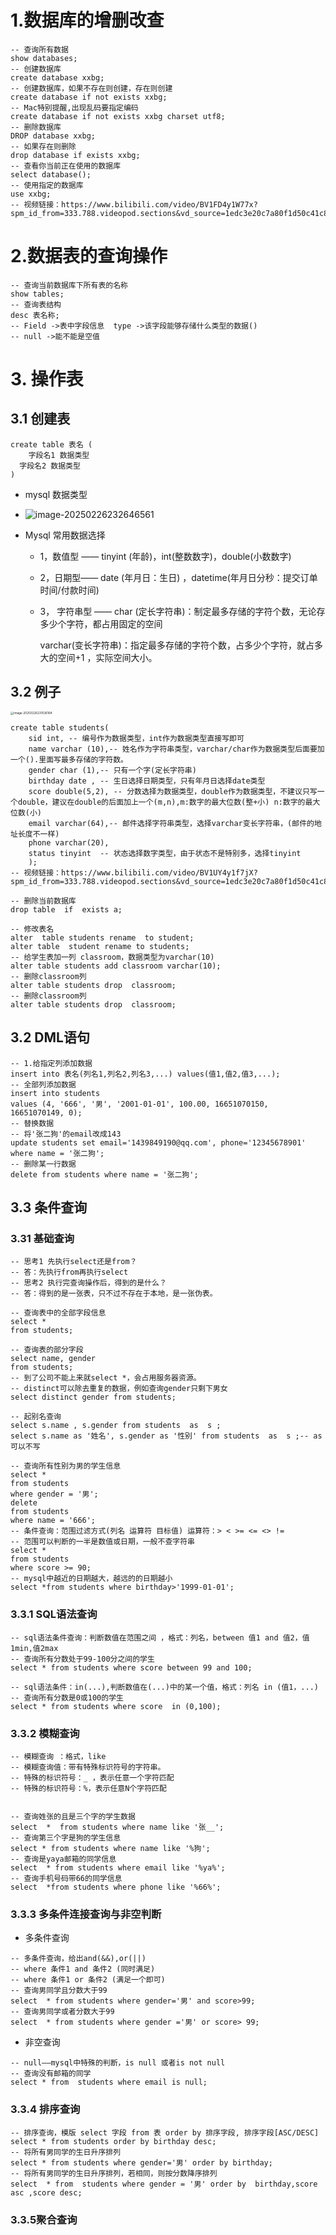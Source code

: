 # 1.数据库的增删改查

```mysql
-- 查询所有数据
show databases;
-- 创建数据库
create database xxbg;
-- 创建数据库，如果不存在则创建，存在则创建
create database if not exists xxbg;
-- Mac特别提醒,出现乱码要指定编码
create database if not exists xxbg charset utf8;
-- 删除数据库
DROP database xxbg;
-- 如果存在则删除
drop database if exists xxbg;
-- 查看你当前正在使用的数据库
select database();
-- 使用指定的数据库
use xxbg;
-- 视频链接：https://www.bilibili.com/video/BV1FD4y1W77x?spm_id_from=333.788.videopod.sections&vd_source=1edc3e20c7a80f1d50c41c8fce9c98c7
```

# 2.数据表的查询操作

```mysql
-- 查询当前数据库下所有表的名称
show tables;
-- 查询表结构
desc 表名称;
-- Field ->表中字段信息  type ->该字段能够存储什么类型的数据()
-- null ->能不能是空值 
```

# 3. 操作表

## 3.1 创建表

```mysql
create table 表名 (
	字段名1 数据类型
  字段名2 数据类型
)
```

- mysql 数据类型
- ![image-20250226232646561](/Users/jky/Library/CloudStorage/OneDrive-Personal/LCY/Python/Mysql/image-20250226232646561.png)

- Mysql 常用数据选择

  - 1，数值型 —— tinyint (年龄)，int(整数数字)，double(小数数字)

  - 2，日期型—— date (年月日：生日) ，datetime(年月日分秒：提交订单时间/付款时间)

  - 3， 字符串型 —— char (定长字符串)：制定最多存储的字符个数，无论存多少个字符，都占用固定的空间

       varchar(变长字符串)：指定最多存储的字符个数，占多少个字符，就占多大的空间+1 ，实际空间大小。



## 3.2 例子



<img src="/Users/jky/Library/Application Support/typora-user-images/image-20250226231536164.png" alt="image-20250226231536164" style="zoom:33%;" />

```mysql
create table students(
    sid int, -- 编号作为数据类型，int作为数据类型直接写即可
    name varchar (10),-- 姓名作为字符串类型，varchar/char作为数据类型后面要加一个().里面写最多存储的字符数。
    gender char (1),-- 只有一个字(定长字符串)
    birthday date , -- 生日选择日期类型，只有年月日选择date类型
    score double(5,2), -- 分数选择为数据类型，double作为数据类型，不建议只写一个double，建议在double的后面加上一个(m,n),m:数字的最大位数(整+小) n:数字的最大位数(小)
    email varchar(64),-- 邮件选择字符串类型，选择varchar变长字符串，(邮件的地址长度不一样)
    phone varchar(20),
    status tinyint  -- 状态选择数字类型，由于状态不是特别多，选择tinyint
    );
-- 视频链接：https://www.bilibili.com/video/BV1UY4y1f7jX?spm_id_from=333.788.videopod.sections&vd_source=1edc3e20c7a80f1d50c41c8fce9c98c7
```

```mysql
-- 删除当前数据库
drop table  if  exists a;
```

``` mysql
-- 修改表名
alter  table students rename  to student;
alter table  student rename to students;
-- 给学生表加一列 classroom，数据类型为varchar(10)
alter table students add classroom varchar(10);
-- 删除classroom列
alter table students drop  classroom;
-- 删除classroom列
alter table students drop  classroom;
```

## 3.2 DML语句

```mysql
-- 1.给指定列添加数据
insert into 表名(列名1,列名2,列名3,...) values(值1,值2,值3,...);
-- 全部列添加数据
insert into students
values (4, '666', '男', '2001-01-01', 100.00, 16651070150, 16651070149, 0);
-- 替换数据
-- 将'张二狗'的email改成143
update students set email='1439849190@qq.com', phone='12345678901' where name = '张二狗';
-- 删除某一行数据
delete from students where name = '张二狗';
```

## 3.3 条件查询

### 3.31 基础查询

```mysql
-- 思考1 先执行select还是from？
-- 答：先执行from再执行select
-- 思考2 执行完查询操作后，得到的是什么？
-- 答：得到的是一张表，只不过不存在于本地，是一张伪表。
```

```mysql
-- 查询表中的全部字段信息
select *
from students;

-- 查询表的部分字段
select name, gender
from students;
-- 到了公司不能上来就select *，会占用服务器资源。
-- distinct可以除去重复的数据，例如查询gender只剩下男女
select distinct gender from students;

-- 起别名查询
select s.name , s.gender from students  as  s ;
select s.name as '姓名', s.gender as '性别' from students  as  s ;-- as可以不写

-- 查询所有性别为男的学生信息
select *
from students
where gender = '男';
delete
from students
where name = '666';
-- 条件查询：范围过滤方式(列名 运算符 目标值) 运算符：> < >= <= <> !=
-- 范围可以判断的一半是数值或日期，一般不查字符串
select *
from students
where score >= 90;
-- mysql中越近的日期越大，越远的的日期越小
select *from students where birthday>'1999-01-01';
```

### 3.3.1 SQL语法查询

```mysql
-- sql语法条件查询：判断数值在范围之间 ，格式：列名，between 值1 and 值2，值1min,值2max
-- 查询所有分数处于99-100分之间的学生
select * from students where score between 99 and 100;

-- sql语法条件：in(...),判断数值在(...)中的某一个值，格式：列名 in (值1，...)
-- 查询所有分数是0或100的学生
select * from students where score  in (0,100);
```

### 3.3.2 模糊查询

```mysql
-- 模糊查询 ：格式，like
-- 模糊查询值：带有特殊标识符号的字符串。
-- 特殊的标识符号：_ ，表示任意一个字符匹配
-- 特殊的标识符号：%，表示任意N个字符匹配


-- 查询姓张的且是三个字的学生数据
select  *  from students where name like '张__';
-- 查询第三个字是狗的学生信息
select * from students where name like '%狗';
-- 查询是yaya邮箱的同学信息
select  * from students where email like '%ya%';
-- 查询手机号码带66的同学信息
select  *from students where phone like '%66%';
```

### 3.3.3 多条件连接查询与非空判断

- 多条件查询

```mysql
-- 多条件查询，给出and(&&),or(||)
-- where 条件1 and 条件2 (同时满足)
-- where 条件1 or 条件2 (满足一个即可)
-- 查询男同学且分数大于99
select  * from students where gender='男' and score>99;
-- 查询男同学或者分数大于99
select  * from students where gender ='男' or score> 99;
```

- 非空查询

```mysql
-- null——mysql中特殊的判断，is null 或者is not null
-- 查询没有邮箱的同学
select * from  students where email is null;
```

### 3.3.4 排序查询

```mysql
-- 排序查询，模版 select 字段 from 表 order by 排序字段, 排序字段[ASC/DESC]
select * from students order by birthday desc;
-- 将所有男同学的生日升序排列
select * from students where gender='男' order by birthday;
-- 将所有男同学的生日升序排列，若相同，则按分数降序排列
select  * from  students where gender = '男' order by  birthday,score asc ,score desc;
```

### 3.3.5聚合查询
```

```
